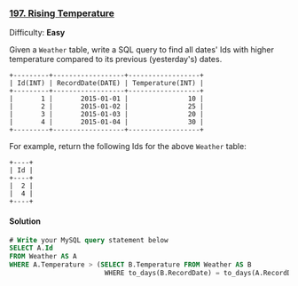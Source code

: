 ### [197\. Rising Temperature](https://leetcode.com/problems/rising-temperature/description/)

Difficulty: **Easy**



Given a `Weather` table, write a SQL query to find all dates' Ids with higher temperature compared to its previous (yesterday's) dates.

```
+---------+------------------+------------------+
| Id(INT) | RecordDate(DATE) | Temperature(INT) |
+---------+------------------+------------------+
|       1 |       2015-01-01 |               10 |
|       2 |       2015-01-02 |               25 |
|       3 |       2015-01-03 |               20 |
|       4 |       2015-01-04 |               30 |
+---------+------------------+------------------+
```

For example, return the following Ids for the above `Weather` table:

```
+----+
| Id |
+----+
|  2 |
|  4 |
+----+
```



#### Solution
```sql
# Write your MySQL query statement below
SELECT A.Id
FROM Weather AS A
WHERE A.Temperature > (SELECT B.Temperature FROM Weather AS B 
                        WHERE to_days(B.RecordDate) = to_days(A.RecordDate) - 1)
```